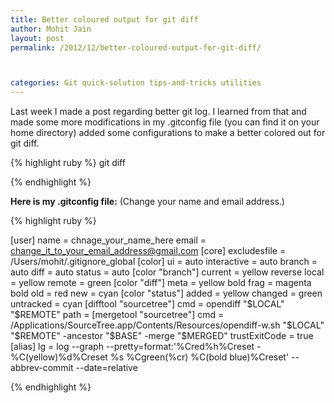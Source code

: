```yaml
---
title: Better coloured output for git diff
author: Mohit Jain
layout: post
permalink: /2012/12/better-coloured-output-for-git-diff/



categories: Git quick-solution tips-and-tricks utilities
---
```


Last week I made a post regarding better git log. I learned from that and made some more modifications in my .gitconfig file (you can find it on your home directory) added some configurations to make a better colored out for git diff.

{% highlight ruby %}
git diff

{% endhighlight %}

**Here is my .gitconfig file:** (Change your name and email address.)

{% highlight ruby %}

[user]
	name = chnage_your_name_here
	email = change_it_to_your_email_address@gmail.com
[core]
	excludesfile = /Users/mohit/.gitignore_global
[color]
	ui = auto
	interactive = auto
 	branch = auto
 	diff = auto
 	status = auto
[color "branch"]
 	current = yellow reverse
 	local = yellow
 	remote = green
[color "diff"]
 	meta = yellow bold
 	frag = magenta bold
 	old = red
 	new = cyan
[color "status"]
	added = yellow
 	changed = green
 	untracked = cyan
[difftool "sourcetree"]
	cmd = opendiff "$LOCAL" "$REMOTE"
	path =
[mergetool "sourcetree"]
	cmd = /Applications/SourceTree.app/Contents/Resources/opendiff-w.sh "$LOCAL" "$REMOTE" -ancestor "$BASE" -merge "$MERGED"
	trustExitCode = true
[alias]
	lg = log --graph --pretty=format:'%Cred%h%Creset -%C(yellow)%d%Creset %s %Cgreen(%cr) %C(bold blue)%Creset' --abbrev-commit --date=relative

{% endhighlight %}
